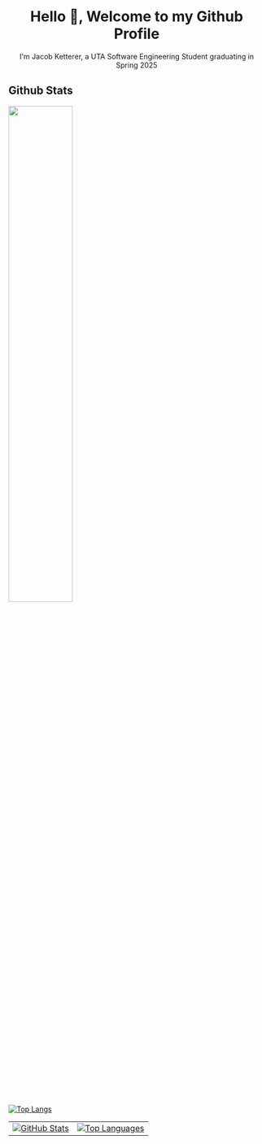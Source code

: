<h1 align="center">Hello 👋, Welcome to my Github Profile</h1>
<p align="center">I'm Jacob Ketterer, a UTA Software Engineering Student graduating in Spring 2025</p>

<h2>Github Stats</h2>
<a href="https://github.com/jketterer02"><img width="50%" src="https://github-readme-stats-five-ivory-45.vercel.app/api?username=jketterer02&theme=dark&show_icons=true"></a>

[![Top Langs](https://github-readme-stats.vercel.app/api/top-langs/?username=jketterer02&layout=compact&theme=dark)](https://github.com/jketterer02)

<table>
  <tr>
    <td>
      <a href="https://github.com/jketterer02">
        <img src="https://github-readme-stats-five-ivory-45.vercel.app/api?username=jketterer02&theme=dark&show_icons=true" alt="GitHub Stats" />
      </a>
    </td>
    <td>
      <a href="https://github.com/jketterer02">
        <img src="https://github-readme-stats.vercel.app/api/top-langs/?username=jketterer02&layout=compact&theme=dark" alt="Top Languages" />
      </a>
    </td>
  </tr>
</table>

